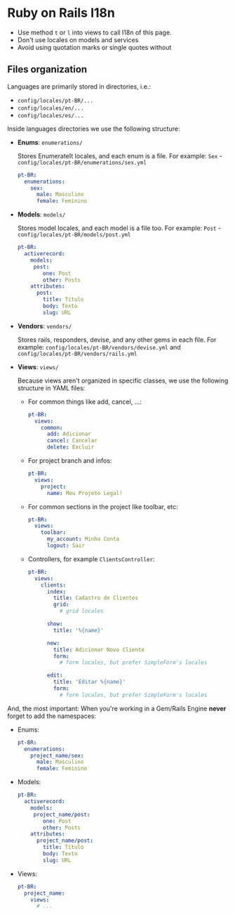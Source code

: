 # Ruby on Rails I18n

* Use method `t` or `l` into views to call I18n of this page.
* Don't use locales on models and services
* Avoid using quotation marks or single quotes without

## Files organization

Languages are primarily stored in directories, i.e.:

* `config/locales/pt-BR/...`
* `config/locales/en/...`
* `config/locales/es/...`

Inside languages directories we use the following structure:

* **Enums**: `enumerations/`

  Stores EnumerateIt locales, and each enum is a file. For example: `Sex` - `config/locales/pt-BR/enumerations/sex.yml`

  ```yml
  pt-BR:
    enumerations:
      sex:
        male: Masculino
        female: Feminino
  ```

* **Models**: `models/`

  Stores model locales, and each model is a file too. For example: `Post` - `config/locales/pt-BR/models/post.yml`


  ```yml
  pt-BR:
    activerecord:
      models:
       post:
          one: Post
          other: Posts
      attributes:
        post:
          title: Título
          body: Texto
          slug: URL
  ```

* **Vendors**: `vendors/`

  Stores rails, responders, devise, and any other gems in each file. For example: `config/locales/pt-BR/vendors/devise.yml` and `config/locales/pt-BR/vendors/rails.yml`

* **Views**: `views/`

  Because views aren't organized in specific classes, we use the following structure in YAML files:

  * For common things like add, cancel, ...:

    ```yml
    pt-BR:
      views:
        common:
          add: Adicionar
          cancel: Cancelar
          delete: Excluir
    ```

  * For project branch and infos:

    ```yml
    pt-BR:
      views:
        project:
          name: Meu Projeto Legal!
    ```

  * For common sections in the project like toolbar, etc:

    ```yml
    pt-BR:
      views:
        toolbar:
          my_account: Minha Conta
          logout: Sair
    ```

  * Controllers, for example `ClientsController`:

    ```yml
    pt-BR:
      views:
        clients:
          index:
            title: Cadastro de Clientes
            grid:
              # grid locales

          show:
            title: '%{name}'

          new:
            title: Adicionar Novo Cliente
            form:
              # form locales, but prefer SimpleForm's locales

          edit:
            title: 'Editar %{name}'
            form:
              # form locales, but prefer SimpleForm's locales
    ```

And, the most important: When you're working in a Gem/Rails Engine **never** forget to add the namespaces:

* Enums:

  ```yml
  pt-BR:
    enumerations:
      project_name/sex:
        male: Masculino
        female: Feminino
  ```

* Models:

  ```yml
  pt-BR:
    activerecord:
      models:
       project_name/post:
          one: Post
          other: Posts
      attributes:
        project_name/post:
          title: Título
          body: Texto
          slug: URL
  ```

* Views:

  ```yml
  pt-BR:
    project_name:
      views:
        # ...
  ```
